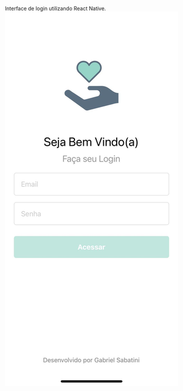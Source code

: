 Interface de login utilizando React Native.
![Print da aplicação](https://github.com/gabsabatini/login-app/raw/main/assets/loginFinal.png)
